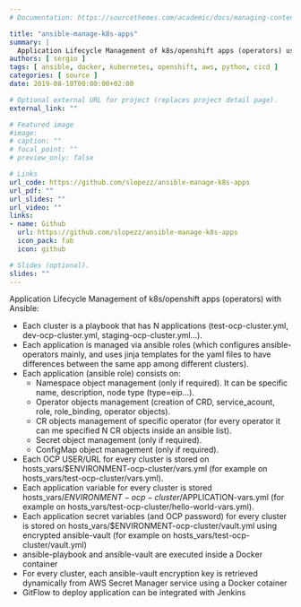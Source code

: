 ```yaml
---
# Documentation: https://sourcethemes.com/academic/docs/managing-content/

title: "ansible-manage-k8s-apps"
summary: |
  Application Lifecycle Management of k8s/openshift apps (operators) using Ansible (code on GitHub, even secrets), Jenkins intregration.
authors: [ sergio ]
tags: [ ansible, docker, kubernetes, openshift, aws, python, cicd ]
categories: [ source ]
date: 2019-08-10T00:00:00+02:00

# Optional external URL for project (replaces project detail page).
external_link: ""

# Featured image
#image:
# caption: ""
# focal_point: ""
# preview_only: false

# Links
url_code: https://github.com/slopezz/ansible-manage-k8s-apps
url_pdf: ""
url_slides: ""
url_video: ""
links:
- name: Github
  url: https://github.com/slopezz/ansible-manage-k8s-apps
  icon_pack: fab
  icon: github

# Slides (optional).
slides: ""
---
```


Application Lifecycle Management of k8s/openshift apps (operators) with Ansible:

* Each cluster is a playbook that has N applications (test-ocp-cluster.yml, dev-ocp-cluster.yml, staging-ocp-cluster.yml...).
* Each application is managed via ansible roles (which configures ansible-operators mainly, and uses jinja templates for the yaml files to have differences between the same app among different clusters).
* Each application (ansible role) consists on:
  - Namespace object management (only if required). It can be specific name, description, node type (type=eip...).
  - Operator objects management (creation of CRD, service_acount, role, role_binding, operator objects).
  - CR objects management of specific operator (for every operator it can me specified N CR objects inside an ansible list).
  - Secret object management (only if required).
  - ConfigMap object management (only if required).
* Each OCP USER/URL for every cluster is stored on hosts_vars/$ENVIRONMENT-ocp-cluster/vars.yml (for example on hosts_vars/test-ocp-cluster/vars.yml).
* Each application variable for every cluster is stored hosts_vars/$ENVIRONMENT-ocp-cluster/$APPLICATION-vars.yml (for example on hosts_vars/test-ocp-cluster/hello-world-vars.yml).
* Each application secret variables (and OCP password) for every cluster is stored on hosts_vars/$ENVIRONMENT-ocp-cluster/vault.yml using encrypted ansible-vault (for example on hosts_vars/test-ocp-cluster/vault.yml)
* ansible-playbook and ansible-vault are executed inside a Docker container
* For every cluster, each ansible-vault encryption key is retrieved dynamically from AWS Secret Manager service using a Docker cotainer
* GitFlow to deploy application can be integrated with Jenkins
